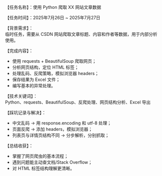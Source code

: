 【任务名称】：使用 Python 爬取 XX 网站文章数据

【任务时间】：2025年7月26日 ~ 2025年7月27日

【背景需求】：  
临时任务，需要从 CSDN 网站爬取文章标题、内容和作者等数据，用于内部分析使用。

【完成内容】：

+ 使用 requests + BeautifulSoup 爬取网页；
+ 分析网页结构，定位 HTML 标签；
+ 处理乱码、反爬策略，模拟浏览器 headers；
+ 保存结果为 Excel 文件；
+ 编写基本的异常处理。

【技术关键词】：  
Python、requests、BeautifulSoup、反爬处理、网页结构分析、Excel 导出

【踩坑记录与解决】：

+ 中文乱码 → 用 response.encoding 和 utf-8 处理；
+ 页面反爬 → 添加 headers，模拟浏览器；
+ 列表页与详情页结构不同 → 分步解析，分别抓取；

【总结收获】：

+ 掌握了网页爬虫的基本流程；
+ 遇到问题能主动查文档/Stack Overflow；
+ 对 HTML 标签结构理解更清晰。

